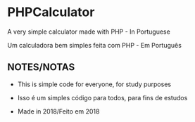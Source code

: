 # PHPCalculator
A very simple calculator made with PHP - In Portuguese

Um calculadora bem simples feita com PHP - Em Português

## NOTES/NOTAS

- This is simple code for everyone, for study purposes

- Isso é um simples código para todos, para fins de estudos

- Made in 2018/Feito em 2018
